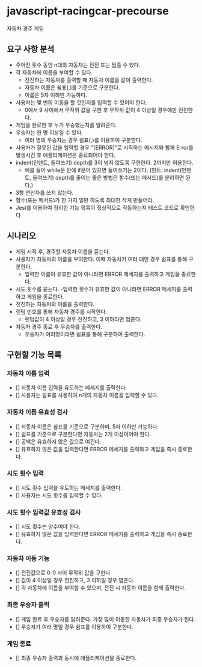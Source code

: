 # javascript-racingcar-precourse
자동차 경주 게임

## 요구 사항 분석
- 주어진 횟수 동안 n대의 자동차는 전진 또는 멈출 수 있다.
- 각 자동차에 이름을 부여할 수 있다.
    - 전진하는 자동차를 출력할 때 자동차 이름을 같이 출력한다.
    - 자동차 이름은 쉼표(,)를 기준으로 구분한다.
    - 이름은 5자 이하만 가능하다.
- 사용자는 몇 번의 이동을 할 것인지를 입력할 수 있어야 한다.
    - 0에서 9 사이에서 무작위 값을 구한 후 무작위 값이 4 이상일 경우에만 전진한다.
- 게임을 완료한 후 누가 우승했는지를 알려준다. 
- 우승자는 한 명 이상일 수 있다.
    - 여러 명의 우승자는 경우 쉼표(,)를 이용하여 구분한다.
- 사용자가 잘못된 값을 입력할 경우 "[ERROR]"로 시작하는 메시지와 함께 Error를 발생시킨 후 애플리케이션은 종료되어야 한다.
- indent(인덴트, 들여쓰기) depth를 3이 넘지 않도록 구현한다. 2까지만 허용한다.
    - 예를 들어 while문 안에 if문이 있으면 들여쓰기는 2이다. (힌트: indent(인덴트, 들여쓰기) depth를 줄이는 좋은 방법은 함수(또는 메서드)를 분리하면 된다.)
- 3항 연산자를 쓰지 않는다.
- 함수(또는 메서드)가 한 가지 일만 하도록 최대한 작게 만들어라.
- Jest를 이용하여 정리한 기능 목록이 정상적으로 작동하는지 테스트 코드로 확인한다


## 시나리오
- 게임 시작 후, 경주할 자동차 이름을 묻는다.
- 사용자가 자동차의 이름을 부여한다. 이때 자동차가 여러 대인 경우 쉼표를 통해 구분한다.
    - 입력한 이름이 유효한 값이 아니라면 ERROR 메세지를 출력하고 게임을 종료한다.
- 시도 횟수를 묻는다.
    -입력한 횟수가 유효한 값이 아니라면 ERROR 메세지를 출력하고 게임을 종료한다.
- 전진하는 자동차의 이름을 출력한다.
- 랜덤 번호를 통해 자동차 경주를 시작한다.
    - 랜덤값이 4 이상일 경우 전진하고, 3 이하라면 멈춘다.
- 자동차 경주 종료 후 우승자를 출력한다.
    - 우승자가 여러명이라면 쉼표를 통해 구분하여 출력한다. 

## 구현할 기능 목록
### 자동차 이름 입력
- [] 자동차 이름 입력을 유도하는 메세지를 출력한다.
- [] 사용자는 쉼표를 사용하여 n개의 자동차 이름을 입력할 수 있다.

### 자동차 이름 유효성 검사
- [] 자동차 이름은 쉼표를 기준으로 구분하며, 5자 이하만 가능하다.
- [] 쉼표를 기준으로 구분한다면 자동차는 2개 이상이어야 한다.
- [] 공백은 유효하지 않은 값으로 여긴다.
- [] 유효하지 않은 값을 입력한다면 ERROR 메세지를 출력하고 게임을 즉시 종료한다.

### 시도 횟수 입력
- [] 시도 횟수 입력을 유도하는 메세지를 출력한다.
- [] 사용자는 시도 횟수를 입력할 수 있다.

### 시도 횟수 입력값 유효성 검사
- [] 시도 횟수는 양수여야 한다.
- [] 유효하지 않은 값을 입력한다면 ERROR 메세지를 출력하고 게임을 즉시 중료한다.

### 자동차 이동 기능
- [] 전진값으로 0-9 사이 무작위 값을 구한다
- [] 값이 4 이상일 경우 전진하고, 3 이하일 경우 멈춘다.
- [] 각 자동차에 이름을 부여할 수 있으며, 전진 시 자동차 이름을 함께 출력한다.

### 최종 우승자 출력
- [] 게임 완료 후 우승자를 알려준다. 가장 많이 이동한 자동차가 최종 우승자가 된다.
- [] 우승자가 여러 명일 경우 쉼표를 이용하여 구분한다.

### 게임 종료
- [] 최종 우승자 출력과 동시에 애플리케이션을 종료한다.